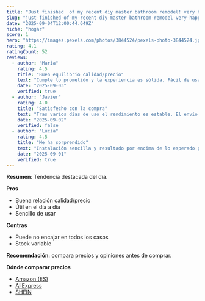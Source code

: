 ```yaml
---
title: "Just finished  of my recent diy master bathroom remodel! very happy my vision came to life after two long months of work."
slug: "just-finished-of-my-recent-diy-master-bathroom-remodel-very-happy-my-vision-came"
date: "2025-09-04T12:00:44.649Z"
niche: "hogar"
score: 1
hero: "https://images.pexels.com/photos/3844524/pexels-photo-3844524.jpeg?auto=compress&cs=tinysrgb&fit=crop&h=627&w=1200&auto=compress&cs=tinysrgb&w=1024&h=576&fit=crop"
rating: 4.1
ratingCount: 52
reviews:
  - author: "María"
    rating: 4.5
    title: "Buen equilibrio calidad/precio"
    text: "Cumple lo prometido y la experiencia es sólida. Fácil de usar y con detalles bien resueltos."
    date: "2025-09-03"
    verified: true
  - author: "Javier"
    rating: 4.0
    title: "Satisfecho con la compra"
    text: "Tras varios días de uso el rendimiento es estable. El envío llegó en buen estado."
    date: "2025-09-02"
    verified: false
  - author: "Lucía"
    rating: 4.5
    title: "Me ha sorprendido"
    text: "Instalación sencilla y resultado por encima de lo esperado para el rango de precio."
    date: "2025-09-01"
    verified: true
---
```


**Resumen**: Tendencia destacada del día.

**Pros**
- Buena relación calidad/precio
- Útil en el día a día
- Sencillo de usar

**Contras**
- Puede no encajar en todos los casos
- Stock variable

**Recomendación**: compara precios y opiniones antes de comprar.

**Dónde comparar precios**
- [Amazon (ES)](https://www.amazon.es/s?k=Just+finished++of+my+recent+diy+master+bathroom+remodel%21+very+happy+my+vision+came+to+life+after+two+long+months+of+work.&language=es_ES&tag=teknovashop25-21)
- [AliExpress](https://es.aliexpress.com/wholesale?SearchText=Just+finished++of+my+recent+diy+master+bathroom+remodel%21+very+happy+my+vision+came+to+life+after+two+long+months+of+work.)
- [SHEIN](https://es.shein.com/pdsearch?keyword=Just+finished++of+my+recent+diy+master+bathroom+remodel%21+very+happy+my+vision+came+to+life+after+two+long+months+of+work.)
